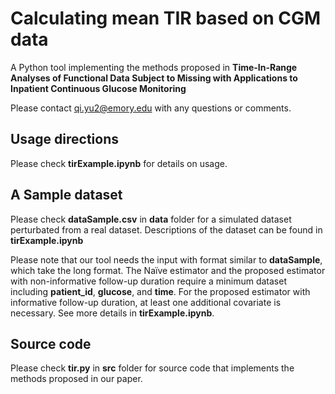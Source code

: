 # Calculating mean TIR based on CGM data

A Python tool implementing the methods proposed in **Time-In-Range Analyses of Functional Data Subject to Missing with Applications to Inpatient Continuous Glucose Monitoring**

Please contact qi.yu2@emory.edu with any questions or comments.

## Usage directions 

Please check **tirExample.ipynb** for details on usage.

## A Sample dataset
Please check **dataSample.csv** in **data** folder for a simulated dataset perturbated from a real dataset. Descriptions of the dataset can be found in **tirExample.ipynb**

Please note that our tool needs the input with format similar to **dataSample**, which take the long format. The Naïve estimator and the proposed estimator with non-informative follow-up duration require a minimum dataset including **patient_id**, **glucose**, and **time**. For the proposed estimator with informative follow-up duration, at least one additional covariate is necessary. See more details in **tirExample.ipynb**.

## Source code
Please check **tir.py** in **src** folder for source code that implements the methods proposed in our paper.
